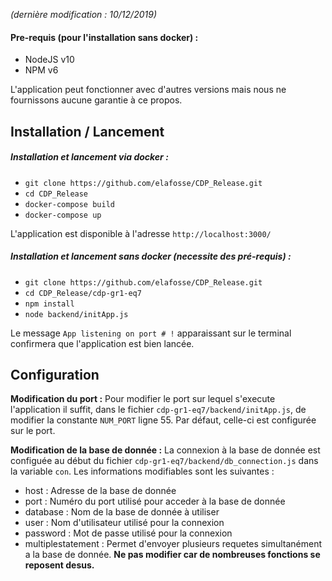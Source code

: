 *(dernière modification : 10/12/2019)*

#### Pre-requis (pour l'installation sans docker) :

* NodeJS v10
* NPM v6

L'application peut fonctionner avec d'autres versions mais nous ne fournissons aucune garantie à ce propos.

Installation / Lancement
------------

##### Installation et lancement via docker :

* `git clone https://github.com/elafosse/CDP_Release.git`
* `cd CDP_Release`
* `docker-compose build`
* `docker-compose up`

L'application est disponible à l'adresse `http://localhost:3000/`

##### Installation et lancement sans docker (necessite des pré-requis) :

* `git clone https://github.com/elafosse/CDP_Release.git`
* `cd CDP_Release/cdp-gr1-eq7`
* `npm install`
* `node backend/initApp.js`

Le message `App listening on port # !` apparaissant sur le terminal confirmera que l'application est bien lancée.

Configuration
-------------

**Modification du port :**
Pour modifier le port sur lequel s'execute l'application il suffit, dans le fichier `cdp-gr1-eq7/backend/initApp.js`, de modifier la constante `NUM_PORT` ligne 55. Par défaut, celle-ci est configurée sur le port.

**Modification de la base de donnée :**
La connexion à la base de donnée est configuée au début du fichier `cdp-gr1-eq7/backend/db_connection.js` dans la variable `con`. Les informations modifiables sont les suivantes :

* host : Adresse de la base de donnée
* port : Numéro du port utilisé pour acceder à la base de donnée
* database : Nom de la base de donnée à utiliser
* user : Nom d'utilisateur utilisé pour la connexion
* password : Mot de passe utilisé pour la connexion
* multiplestatement : Permet d'envoyer plusieurs requetes simultanément a la base de donnée. **Ne pas modifier car de nombreuses fonctions se reposent desus.**